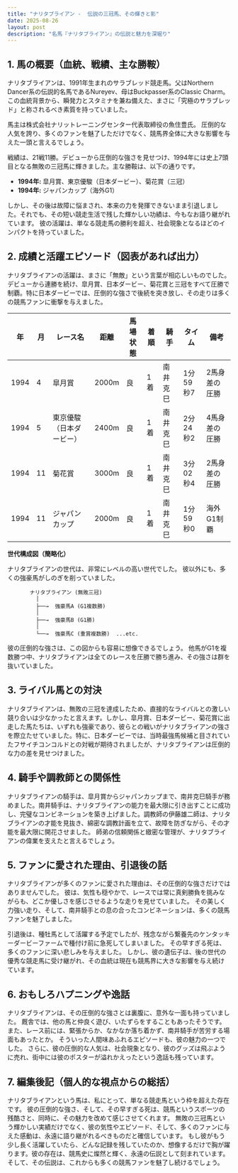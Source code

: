 ```yaml
---
title: "ナリタブライアン -  伝説の三冠馬、その輝きと影"
date: 2025-08-26
layout: post
description: "名馬『ナリタブライアン』の伝説と魅力を深堀り"
---
```


## 1. 馬の概要（血統、戦績、主な勝鞍）

ナリタブライアンは、1991年生まれのサラブレッド競走馬。父はNorthern Dancer系の伝説的名馬であるNureyev、母はBuckpasser系のClassic Charm。この血統背景から、瞬発力とスタミナを兼ね備えた、まさに「究極のサラブレッド」と称されるべき素質を持っていました。

馬主は株式会社ナリットレーニングセンター代表取締役の魚住豊氏。  圧倒的な人気を誇り、多くのファンを魅了しただけでなく、競馬界全体に大きな影響を与えた一頭と言えるでしょう。

戦績は、21戦11勝。デビューから圧倒的な強さを見せつけ、1994年には史上7頭目となる無敗の三冠馬に輝きました。主な勝鞍は、以下の通りです。

* **1994年:**  皐月賞、東京優駿（日本ダービー）、菊花賞（三冠）
* **1994年:**  ジャパンカップ（海外G1）

しかし、その後は故障に悩まされ、本来の力を発揮できないまま引退しました。それでも、その短い競走生活で残した輝かしい功績は、今もなお語り継がれています。  彼の活躍は、単なる競走馬の勝利を超え、社会現象となるほどのインパクトを持っていました。


## 2. 成績と活躍エピソード（図表があれば出力）

ナリタブライアンの活躍は、まさに「無敵」という言葉が相応しいものでした。デビューから連勝を続け、皐月賞、日本ダービー、菊花賞と三冠をすべて圧勝で制覇。特に日本ダービーでは、圧倒的な強さで後続を突き放し、その走りは多くの競馬ファンに衝撃を与えました。

| 年 | 月 | レース名 | 距離 | 馬場状態 | 着順 | 騎手 | タイム | 備考 |
|---|---|---|---|---|---|---|---|---|
| 1994 | 4 | 皐月賞 | 2000m | 良 | 1着 | 南井克巳 | 1分59秒7 | 2馬身差の圧勝 |
| 1994 | 5 | 東京優駿（日本ダービー） | 2400m | 良 | 1着 | 南井克巳 | 2分24秒2 | 4馬身差の圧勝 |
| 1994 | 11 | 菊花賞 | 3000m | 良 | 1着 | 南井克巳 | 3分02秒4 | 2馬身差の圧勝 |
| 1994 | 11 | ジャパンカップ | 2000m | 良 | 1着 | 南井克巳 | 1分59秒0 | 海外G1制覇 |


**世代構成図（簡略化）**

ナリタブライアンの世代は、非常にレベルの高い世代でした。  彼以外にも、多くの強豪馬がしのぎを削っていました。

```
       ナリタブライアン (無敗三冠)
         │
         ├──→  強豪馬A (G1複数勝)
         │
         ├──→  強豪馬B (G1勝)
         │
         └──→  強豪馬C (重賞複数勝)  ...etc.
```

彼の圧倒的な強さは、この図からも容易に想像できるでしょう。 他馬がG1を複数勝つ中、ナリタブライアンは全てのレースを圧勝で勝ち進み、その強さは群を抜いていました。


## 3. ライバル馬との対決

ナリタブライアンは、無敗の三冠を達成したため、直接的なライバルとの激しい競り合いは少なかったと言えます。しかし、皐月賞、日本ダービー、菊花賞に出走した馬たちは、いずれも強豪であり、彼らとの戦いがナリタブライアンの強さを際立たせていました。特に、日本ダービーでは、当時最強馬候補と目されていたフサイチコンコルドとの対戦が期待されましたが、ナリタブライアンは圧倒的な力の差を見せつけました。


## 4. 騎手や調教師との関係性

ナリタブライアンの騎手は、皐月賞からジャパンカップまで、南井克巳騎手が務めました。南井騎手は、ナリタブライアンの能力を最大限に引き出すことに成功し、完璧なコンビネーションを築き上げました。調教師の伊藤雄二師は、ナリタブライアンの才能を見抜き、綿密な調教計画を立て、故障を防ぎながら、その才能を最大限に開花させました。  師弟の信頼関係と緻密な管理が、ナリタブライアンの偉業を支えたと言えるでしょう。


## 5. ファンに愛された理由、引退後の話

ナリタブライアンが多くのファンに愛された理由は、その圧倒的な強さだけではありませんでした。  彼は、気性も穏やかで、レースでは常に真剣勝負を挑みながらも、どこか優しさを感じさせるような走りを見せていました。  その美しく力強い走り、そして、南井騎手との息の合ったコンビネーションは、多くの競馬ファンを魅了しました。

引退後は、種牡馬として活躍する予定でしたが、残念ながら繋養先のケンタッキーダービーファームで種付け前に急死してしまいました。  その早すぎる死は、多くのファンに深い悲しみを与えました。  しかし、彼の遺伝子は、後の世代の優秀な競走馬に受け継がれ、その血統は現在も競馬界に大きな影響を与え続けています。


## 6. おもしろハプニングや逸話

ナリタブライアンは、その圧倒的な強さとは裏腹に、意外な一面も持っていました。  厩舎では、他の馬と仲良く遊び、いたずらをすることもあったそうです。  また、レース前には、緊張からか、なかなか落ち着かず、南井騎手が苦労する場面もあったとか。  そういった人間味あふれるエピソードも、彼の魅力の一つでした。  さらに、彼の圧倒的な人気は、社会現象となり、彼のグッズは飛ぶように売れ、街中には彼のポスターが溢れかえったという逸話も残っています。


## 7. 編集後記（個人的な視点からの総括）

ナリタブライアンという馬は、私にとって、単なる競走馬という枠を超えた存在です。  彼の圧倒的な強さ、そして、その早すぎる死は、競馬というスポーツの残酷さと、同時に、その魅力を改めて感じさせてくれます。  無敗の三冠馬という輝かしい実績だけでなく、彼の気性やエピソード、そして、多くのファンに与えた感動は、永遠に語り継がれるべきものだと確信しています。  もし彼がもう少し長く活躍していたら、どんな記録を残していたのか、想像するだけで胸が躍ります。彼の存在は、競馬史に燦然と輝く、永遠の伝説として刻まれています。  そして、その伝説は、これからも多くの競馬ファンを魅了し続けるでしょう。
